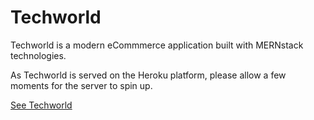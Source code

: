 # Techworld

Techworld is a modern eCommmerce application built with MERNstack technologies.

As Techworld is served on the Heroku platform, please allow a few moments for the server to spin up.

[See Techworld](https://techworld-app.herokuapp.com/)

